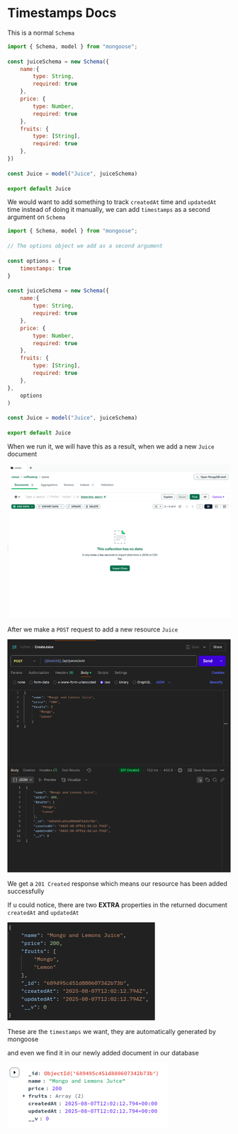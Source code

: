 # Timestamps Docs

This is a normal `Schema`
```js
import { Schema, model } from "mongoose";

const juiceSchema = new Schema({
    name:{
        type: String,
        required: true
    },
    price: {
        type: Number,
        required: true
    },
    fruits: {
        type: [String],
        required: true
    },
})

const Juice = model("Juice", juiceSchema)

export default Juice 
```
We would want to add something to track `createdAt` time and `updatedAt` time
instead of doing it manually, we can add `timestamps` as a second argument on `Schema`

```js
import { Schema, model } from "mongoose";

// The options object we add as a second argument

const options = {
    timestamps: true
}

const juiceSchema = new Schema({
    name:{
        type: String,
        required: true
    },
    price: {
        type: Number,
        required: true
    },
    fruits: {
        type: [String],
        required: true
    },
},
    options
)

const Juice = model("Juice", juiceSchema)

export default Juice 
```

When we run it, we will have this as a result, when we add a new `Juice` document

![No Documents Yet](media/Screenshot%20from%202025-08-07%2012-53-59.png)

After we make a `POST` request to add a new resource `Juice`

![Request and Response](media/Screenshot%20from%202025-08-07%2013-02-28.png)

We get a `201 Created` response which means our resource has been added successfully

If u could notice, there are two **EXTRA** properties in the returned document `createdAt` and `updatedAt`

![Returned json object by the response](media/Screenshot%20from%202025-08-07%2013-02-41.png)

These are the `timestamps` we want, they are automatically generated by mongoose

and even we find it in our newly added document in our database

![](media/Screenshot%20from%202025-08-07%2013-03-26.png)